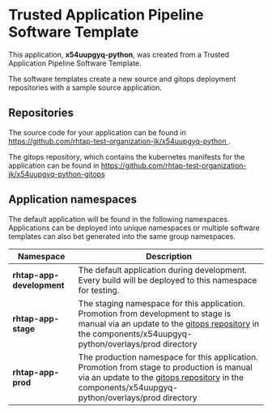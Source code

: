 # Trusted Application Pipeline Software Template

This application, **x54uupgyq-python**, was created from a Trusted Application Pipeline Software Template.

The software templates create a new source and gitops deployment repositories with a sample source application. 

## Repositories

The source code for your application can be found in [https://github.com/rhtap-test-organization-jk/x54uupgyq-python ](https://github.com/rhtap-test-organization-jk/x54uupgyq-python ).
 
The gitops repository, which contains the kubernetes manifests for the application can be found in 
[https://github.com/rhtap-test-organization-jk/x54uupgyq-python-gitops ](https://github.com/rhtap-test-organization-jk/x54uupgyq-python-gitops ) 

## Application namespaces 

The default application will be found in the following namespaces. Applications can be deployed into unique namespaces or multiple software templates can also bet generated into the same group namespaces.  

|  Namespace   |  Description   |  
| -------- | -------- |   
| **rhtap-app-development** | The default application during development. Every build will be deployed to this namespace for testing. | 
| **rhtap-app-stage** | The staging namespace for this application. Promotion from development to stage is manual via an update to the [gitops repository](https://github.com/rhtap-test-organization-jk/x54uupgyq-python-gitops ) in the components/x54uupgyq-python/overlays/prod directory |  
| **rhtap-app-prod** | The production namespace for this application. Promotion from stage to production is manual via an update to the [gitops repository](https://github.com/rhtap-test-organization-jk/x54uupgyq-python-gitops ) in the components/x54uupgyq-python/overlays/prod directory | 